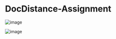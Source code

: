# DocDistance-Assignment
![image](https://user-images.githubusercontent.com/83876261/218766446-75deb3ac-7f2a-4423-b2c1-96eb478fa506.png)

![image](https://user-images.githubusercontent.com/83876261/218766725-6f663645-4544-4409-a439-603f9f955a86.png)
